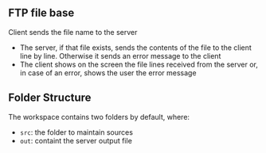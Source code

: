 ## FTP file base

Client sends the file name to the server
- The server, if that file exists, sends the contents of the file to the client line by line. Otherwise it sends an error message to the client
- The client shows on the screen the file lines received from the server or, in case of an error, shows the user the error message


## Folder Structure

The workspace contains two folders by default, where:

- `src`: the folder to maintain sources
- `out`: containt the server output file


